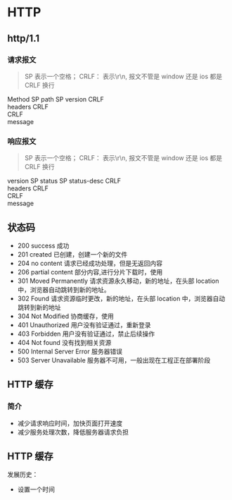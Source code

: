 # HTTP

## http/1.1

### 请求报文

> SP 表示一个空格； CRLF： 表示\r\n, 报文不管是 window 还是 ios 都是 CRLF 换行

Method SP path SP version CRLF  
headers CRLF  
CRLF  
message

### 响应报文

> SP 表示一个空格； CRLF： 表示\r\n, 报文不管是 window 还是 ios 都是 CRLF 换行

version SP status SP status-desc CRLF  
headers CRLF  
CRLF  
message

## 状态码

- 200 success 成功
- 201 created 已创建，创建一个新的文件
- 204 no content 请求已经成功处理，但是无返回内容
- 206 partial content 部分内容,进行分片下载时，使用
- 301 Moved Permanently 请求资源永久移动，新的地址，在头部 location 中，浏览器自动跳转到新的地址。
- 302 Found 请求资源临时更改，新的地址，在头部 location 中，浏览器自动跳转到新的地址
- 304 Not Modified 协商缓存，使用
- 401 Unauthorized 用户没有验证通过，重新登录
- 403 Forbidden 用户没有验证通过，禁止后续操作
- 404 Not found 没有找到相关资源
- 500 Internal Server Error 服务器错误
- 503 Server Unavailable 服务器不可用，一般出现在工程正在部署阶段

## HTTP 缓存

### 简介

- 减少请求响应时间，加快页面打开速度
- 减少服务处理次数，降低服务器请求负担

## HTTP 缓存

发展历史：

- 设置一个时间
